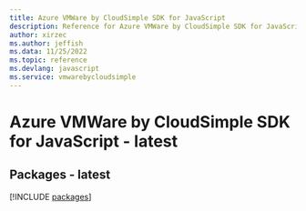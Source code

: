 ```yaml
---
title: Azure VMWare by CloudSimple SDK for JavaScript
description: Reference for Azure VMWare by CloudSimple SDK for JavaScript
author: xirzec
ms.author: jeffish
ms.data: 11/25/2022
ms.topic: reference
ms.devlang: javascript
ms.service: vmwarebycloudsimple
---
```

# Azure VMWare by CloudSimple SDK for JavaScript - latest
## Packages - latest
[!INCLUDE [packages](vmware-by-cloudsimple-index.md)]